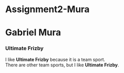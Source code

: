 # Assignment2-Mura
# Gabriel Mura
### Ultimate Frizby

I like **Ultimate Frizby** because it is a team sport.<br>
There are other team sports, but I like **Ultimate Frizby**.

